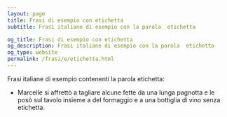 ```yaml
---
layout: page
title: Frasi di esempio con etichetta 
subtitle: Frasi italiane di esempio con la parola  etichetta

og_title: Frasi di esempio con etichetta 
og_description: Frasi italiane di esempio con la parola  etichetta
og_type: website
permalink: /frasi/e/etichetta.html
---
```


Frasi italiane di esempio contenenti la parola etichetta:


- Marcelle si affrettò a tagliare alcune fette da una lunga pagnotta e le posò sul tavolo insieme a del formaggio e a una bottiglia di vino senza etichetta.
